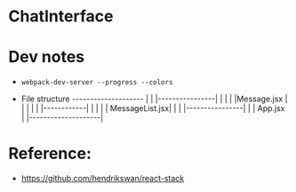 # ChatInterface

# Dev notes
+ `webpack-dev-server --progress --colors`





+ File structure
-------------------- |
| |----------------| |
| | |Message.jsx | | |
| | |------------| | |
| | MessageList.jsx| |
| |----------------| |
|  App.jsx           |
|--------------------|




# Reference:
+ https://github.com/hendrikswan/react-stack
